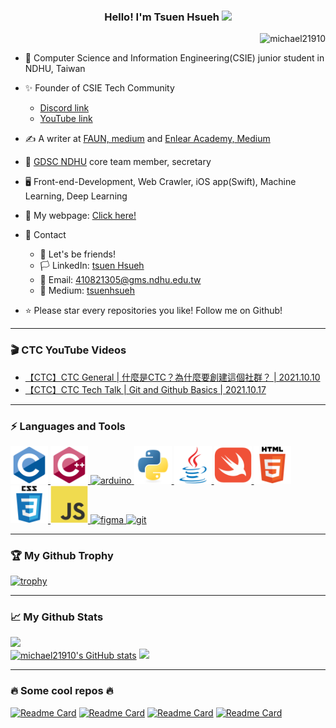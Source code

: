 <h3 align="center">Hello! I'm Tsuen Hsueh <img src="https://raw.githubusercontent.com/MartinHeinz/MartinHeinz/master/wave.gif" width="25px"></h3>  
  
<p align="right">
    <!--
    <img src="https://img.shields.io/github/followers/michael21910?label=Follow&color=694635&style=flat" />
    <img src="https://img.shields.io/github/stars/michael21910?style=social&color=694635&style=flat" />
    -->
    <img src="https://komarev.com/ghpvc/?username=michael21910&label=Profile%20views&color=694635&style=flat" alt="michael21910" />
</p>
  
* :100: Computer Science and Information Engineering(CSIE) junior student in NDHU, Taiwan  
  
* :sparkles: Founder of CSIE Tech Community
    * [Discord link](https://discord.gg/bNguPCAZgC)
    * [YouTube link](https://www.youtube.com/channel/UCMysouutDV0l5xjiMCkA-Zg)
  
* :writing_hand: A writer at [FAUN, medium](https://faun.pub/) and [Enlear Academy, Medium](https://enlear.academy/)  
  
* :speech_balloon: [GDSC NDHU](https://gdsc.community.dev/national-dong-hwa-university-hualien-university-of-education/) core team member, secretary  
  
* :desktop_computer: Front-end-Development, Web Crawler, iOS app(Swift), Machine Learning, Deep Learning  
  
* :triangular_flag_on_post: My webpage: [Click here!](https://michael21910.github.io/index.html)  
  
* :handshake: Contact
  * :white_heart: Let's be friends!  
  * :white_flag: LinkedIn: [tsuen Hsueh](https://www.linkedin.com/in/tsuenhsueh/)  
  * :e-mail: Email: 410821305@gms.ndhu.edu.tw  
  * :white_flower: Medium: [tsuenhsueh](https://tsuenhsueh.medium.com/)  
  
* :star: Please star every repositories you like! Follow me on Github!    
  
---

### :clapper: CTC YouTube Videos 
* [【CTC】CTC General | 什麼是CTC？為什麼要創建這個社群？ | 2021.10.10](https://www.youtube.com/watch?v=MdMkS_KpqfU)
* [【CTC】CTC Tech Talk | Git and Github Basics | 2021.10.17](https://www.youtube.com/watch?v=5nN3SkWu4nQ)
  
---
  
### :zap: Languages and Tools
<p align="left">
    <a href="https://www.cprogramming.com/" target="_blank">
        <img src="https://raw.githubusercontent.com/devicons/devicon/master/icons/c/c-original.svg" alt="c" width="60" height="60"/>
    </a>
    <a href="https://www.w3schools.com/cpp/" target="_blank">
        <img src="https://raw.githubusercontent.com/devicons/devicon/master/icons/cplusplus/cplusplus-original.svg" alt="cplusplus" width="60" height="60"/>
    </a>
    <a href="https://www.arduino.cc/" target="_blank" rel="noreferrer">
        <img src="https://cdn.worldvectorlogo.com/logos/arduino-1.svg" alt="arduino" width="60" height="60"/>
    </a> 
    <a href="https://www.python.org" target="_blank">
        <img src="https://raw.githubusercontent.com/devicons/devicon/master/icons/python/python-original.svg" alt="python" width="60" height="60"/>
    </a>
    <a href="https://www.java.com" target="_blank">
        <img src="https://raw.githubusercontent.com/devicons/devicon/master/icons/java/java-original.svg" alt="java" width="60" height="60"/>
    </a>
    <a href="https://developer.apple.com/swift/" target="_blank">
        <img src="https://raw.githubusercontent.com/devicons/devicon/master/icons/swift/swift-original.svg" alt="swift" width="60" height="60"/>
    </a>
    <a href="https://www.w3.org/html/" target="_blank">
        <img src="https://raw.githubusercontent.com/devicons/devicon/master/icons/html5/html5-original-wordmark.svg" alt="html5" width="60" height="60"/>
    </a>
    <a href="https://www.w3schools.com/css/" target="_blank">
        <img src="https://raw.githubusercontent.com/devicons/devicon/master/icons/css3/css3-original-wordmark.svg" alt="css3" width="60" height="60"/>
    </a>
    <a href="https://developer.mozilla.org/en-US/docs/Web/JavaScript" target="_blank">
        <img src="https://raw.githubusercontent.com/devicons/devicon/master/icons/javascript/javascript-original.svg" alt="javascript" width="60" height="60"/>
    </a>
    <a href="https://www.figma.com/" target="_blank">
        <img src="https://www.vectorlogo.zone/logos/figma/figma-icon.svg" alt="figma" width="60" height="60"/>
    </a>
    <a href="https://git-scm.com/" target="_blank">
        <img src="https://www.vectorlogo.zone/logos/git-scm/git-scm-icon.svg" alt="git" width="60" height="60"/>
    </a>
</p>
  
---
  
### :trophy: My Github Trophy
[![trophy](https://github-profile-trophy.vercel.app/?username=michael21910&theme=monokai&column=7)](https://github.com/ryo-ma/github-profile-trophy)
  
---
  
### :chart_with_upwards_trend: My Github Stats  
![](https://github-readme-stats.vercel.app/api/top-langs/?username=michael21910&hide=html,jupyter%20notebook&layout=compact&theme=omni)  
[![michael21910's GitHub stats](https://github-readme-stats.vercel.app/api?username=michael21910&theme=omni)](https://github.com/anuraghazra/github-readme-stats)
![](https://github-profile-summary-cards.vercel.app/api/cards/profile-details?username=michael21910&theme=monokai)
  
---
  
### :fire: Some cool repos :fire:
[![Readme Card](https://github-readme-stats.vercel.app/api/pin/?username=michael21910&repo=js-sort-visualization&theme=nightowl)](https://github.com/michael21910/js-sort-visualization)
[![Readme Card](https://github-readme-stats.vercel.app/api/pin/?username=michael21910&repo=face-mask-detection&theme=nightowl)](https://github.com/michael21910/face-mask-detection)
[![Readme Card](https://github-readme-stats.vercel.app/api/pin/?username=michael21910&repo=cpp-data-structure-implementation&theme=nightowl)](https://github.com/michael21910/cpp-data-structure-implementation)
[![Readme Card](https://github-readme-stats.vercel.app/api/pin/?username=michael21910&repo=harvest-moon-recipe-web-crawler&theme=nightowl)](https://github.com/michael21910/harvest-moon-recipe-web-crawler)
  
